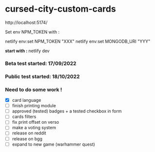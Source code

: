 # cursed-city-custom-cards

http://localhost:5174/

Set env NPM_TOKEN with :

netlify env:set NPM_TOKEN "XXX"
netlify env:set MONGODB_URI "YYY"

**start with :** netlify dev

### Beta test started: 17/09/2022

### Public test started: 18/10/2022

### Need to do some work !

- [x] card language
- [ ] finish printing module
- [ ] approved (tested) badges + a tested checkbox in form
- [ ] cards filters
- [ ] fix print offset on verso
- [ ] make a voting system
- [ ] release on reddit
- [ ] release on bgg
- [ ] expand to new game (warhammer quest)
